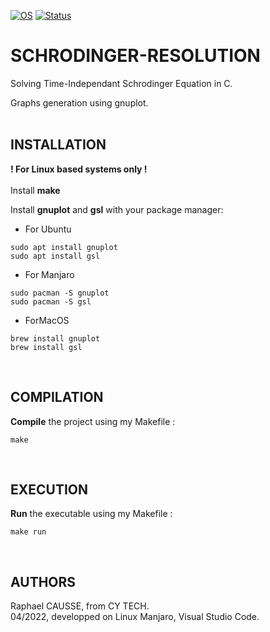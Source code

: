 [![OS](https://img.shields.io/badge/os-linux-blue.svg)](https://shields.io/)
[![Status](https://img.shields.io/badge/status-pending-orange.svg)](https://shields.io/)

# SCHRODINGER-RESOLUTION

Solving Time-Independant Schrodinger Equation in C.

Graphs generation using gnuplot.
<br><br>

## INSTALLATION

**! For Linux based systems only !**
<br><br>
Install **make**

Install **gnuplot** and **gsl** with your package manager:

* For Ubuntu
```
sudo apt install gnuplot
sudo apt install gsl
```
* For Manjaro
```
sudo pacman -S gnuplot
sudo pacman -S gsl
```
* ForMacOS
```
brew install gnuplot
brew install gsl
```
<br>

## COMPILATION

**Compile** the project using my Makefile :
```
make
```
<br>

## EXECUTION

**Run** the executable using my Makefile :
```
make run
```
<br>

## AUTHORS

Raphael CAUSSE, from CY TECH.<br>
04/2022, developped on Linux Manjaro, Visual Studio Code.
